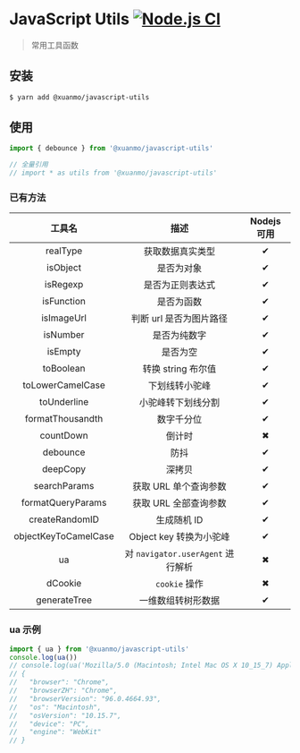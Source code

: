 # JavaScript Utils [![Node.js CI](https://github.com/D-xuanmo/javascript-utils/actions/workflows/node.js.yml/badge.svg?branch=main)](https://github.com/D-xuanmo/javascript-utils/actions/workflows/node.js.yml)

> 常用工具函数

## 安装

```bash
$ yarn add @xuanmo/javascript-utils
```

## 使用

```js
import { debounce } from '@xuanmo/javascript-utils'

// 全量引用
// import * as utils from '@xuanmo/javascript-utils'
```

### 已有方法

|         工具名          |              描述              | Nodejs 可用 |
|:--------------------:|:----------------------------:|:---------:|
|       realType       |           获取数据真实类型           |     ✔     |
|       isObject       |            是否为对象             |     ✔     |
|       isRegexp       |           是否为正则表达式           |     ✔     |
|      isFunction      |            是否为函数             |     ✔     |
|      isImageUrl      |        判断 url 是否为图片路径        |     ✔     |
|      isNumber      |            是否为纯数字            |     ✔     |
|       isEmpty        |             是否为空             |     ✔     |
|       toBoolean        |             转换 string 布尔值             |     ✔     |
|   toLowerCamelCase   |           下划线转小驼峰            |     ✔     |
|     toUnderline      |          小驼峰转下划线分割           |     ✔     |
|   formatThousandth   |            数字千分位             |     ✔     |
|      countDown       |             倒计时              |     ✖     |
|       debounce       |              防抖              |     ✔     |
|       deepCopy       |             深拷贝              |     ✔     |
|     searchParams     |        获取 URL 单个查询参数         |     ✔     |
|  formatQueryParams   |        获取 URL 全部查询参数         |     ✔     |
|    createRandomID    |           生成随机 ID            |     ✔     |
| objectKeyToCamelCase |      Object key 转换为小驼峰       |     ✔     |
|          ua          | 对 `navigator.userAgent` 进行解析 |     ✖     |
|       dCookie        |         `cookie` 操作          |     ✖     |
|     generateTree     |          一维数组转树形数据           |     ✔     |

### ua 示例
```js
import { ua } from '@xuanmo/javascript-utils'
console.log(ua())
// console.log(ua('Mozilla/5.0 (Macintosh; Intel Mac OS X 10_15_7) AppleWebKit/537.36 (KHTML, like Gecko) Chrome/96.0.4664.93 Safari/537.36'))
// {
//   "browser": "Chrome",
//   "browserZH": "Chrome",
//   "browserVersion": "96.0.4664.93",
//   "os": "Macintosh",
//   "osVersion": "10.15.7",
//   "device": "PC",
//   "engine": "WebKit"
// }
```